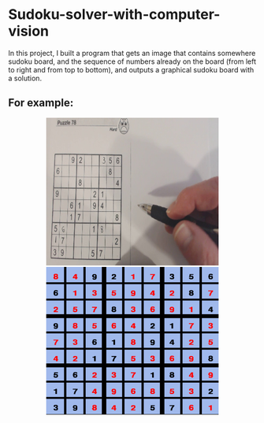 # Sudoku-solver-with-computer-vision

In this project, I built a program that gets an image that contains somewhere sudoku board,
and the sequence of numbers already on the board (from left to right and from top to bottom),
and outputs a graphical sudoku board with a solution. 

## For example:

<p align="center">
  <img src="Data/sudoku_img_5.jpg" width="350" height = "300" />
  <img src="Results/result_5.png" width="350" height = "300" /> 
</p>
